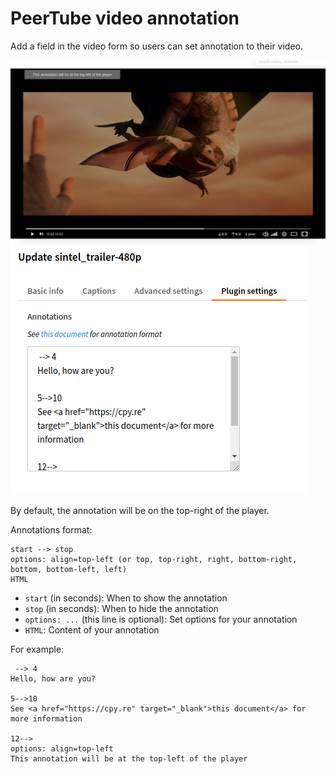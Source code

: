 # PeerTube video annotation

Add a field in the video form so users can set annotation to their video.

![](./screens/player.png)
![](./screens/config.png)

By default, the annotation will be on the top-right of the player.

Annotations format:

```
start --> stop
options: align=top-left (or top, top-right, right, bottom-right, bottom, bottom-left, left)
HTML
```

  * `start` (in seconds): When to show the annotation
  * `stop` (in seconds): When to hide the annotation
  * `options: ...` (this line is optional): Set options for your annotation
  * `HTML`: Content of your annotation

For example:

```
 --> 4
Hello, how are you?

5-->10
See <a href="https://cpy.re" target="_blank">this document</a> for more information

12-->
options: align=top-left
This annotation will be at the top-left of the player
```

